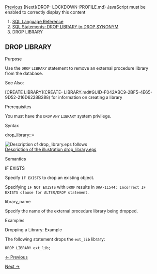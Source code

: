 [Previous](SQL-Statements-DROP-LIBRARY-to-DROP-SYNONYM.md) [Next](DROP-
LOCKDOWN-PROFILE.md) JavaScript must be enabled to correctly display this
content

  1. [SQL Language Reference ](index.md)
  2. [ SQL Statements: DROP LIBRARY to DROP SYNONYM](SQL-Statements-DROP-LIBRARY-to-DROP-SYNONYM.md)
  3. DROP LIBRARY 

## DROP LIBRARY

Purpose

Use the `DROP` `LIBRARY` statement to remove an external procedure library
from the database.

See Also:

[CREATE LIBRARY](CREATE-
LIBRARY.md#GUID-F042ABC9-2BF5-4E65-9D52-216D6228B288) for information on
creating a library

Prerequisites

You must have the `DROP` `ANY` `LIBRARY` system privilege.

Syntax

drop_library::=

![Description of drop_library.eps
follows](https://docs.oracle.com/en/database/oracle/oracle-database/23/sqlrf/img/drop_library.gif)  
[Description of the illustration drop_library.eps](img_text/drop_library.md)

Semantics

IF EXISTS

Specify `IF EXISTS` to drop an existing object.

Specifying `IF NOT EXISTS` with `DROP` results in `ORA-11544: Incorrect IF
EXISTS clause for ALTER/DROP statement`.

library_name

Specify the name of the external procedure library being dropped.

Examples

Dropping a Library: Example

The following statement drops the `ext_lib` library:

    
    
    DROP LIBRARY ext_lib;


[← Previous](SQL-Statements-DROP-LIBRARY-to-DROP-SYNONYM.md)

[Next →](DROP-LOCKDOWN-PROFILE.md)

